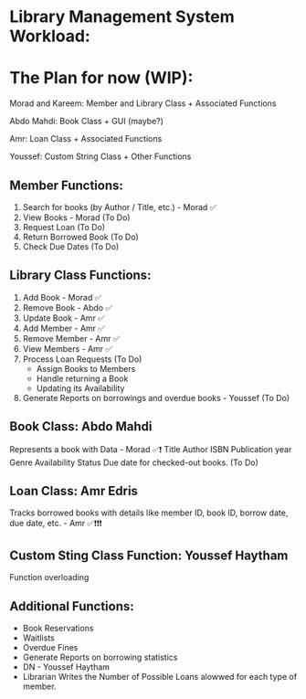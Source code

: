 # Library Management System Workload:
# The Plan for now (WIP):
  Morad and Kareem: Member and Library Class + Associated Functions

  Abdo Mahdi: Book Class + GUI (maybe?)

  Amr: Loan Class + Associated Functions

  Youssef: Custom String Class + Other Functions

## Member Functions:
  1) Search for books (by Author / Title, etc.) - Morad ✅
  2) View Books - Morad (To Do)
  3) Request Loan (To Do)
  4) Return Borrowed Book (To Do)
  5) Check Due Dates (To Do)

## Library Class Functions:
  1) Add Book - Morad ✅
  2) Remove Book - Abdo ✅
  3) Update Book - Amr ✅
  4) Add Member - Amr ✅
  5) Remove Member - Amr ✅
  6) View Members - Amr ✅
  7) Process Loan Requests (To Do)
     - Assign Books to Members
     - Handle returning a Book
     - Updating its Availability
  8) Generate Reports on borrowings and overdue books - Youssef (To Do)


## Book Class: Abdo Mahdi
  Represents a book with Data - Morad ✅❗
    Title
    Author
    ISBN
    Publication year
    Genre 
    Availability Status
    Due date for checked-out books. (To Do)

## Loan Class: Amr Edris
  Tracks borrowed books with details like member ID, book ID, borrow date,
  due date, etc. - Amr ✅❗❗❗
  
## Custom Sting Class Function: Youssef Haytham
  Function overloading
 
## Additional Functions:
  - Book Reservations
  - Waitlists
  - Overdue Fines
  - Generate Reports on borrowing statistics
  - DN - Youssef Haytham
  - Librarian Writes the Number of Possible Loans alowwed for each type of member.
